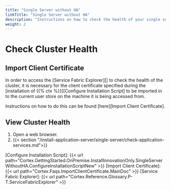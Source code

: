 ```yaml
---
title: "Single Server without HA"
linkTitle: "Single Server without HA"
description: "Instructions on how to check the health of your single server cluster."
weight: 2
---
```


# Check Cluster Health

## Import Client Certificate

In order to access the [Service Fabric Explorer][] to check the health of the cluster, it is necessary for the client certificate specified during the [installation of {{% ctx %}}][Configure Installation Script] to be imported in to the current user store on the machine it is being accessed from.

Instructions on how to do this can be found [here][Import Client Certificate].

## View Cluster Health

1. Open a web browser.
1. {{< section "/install-application-server/single-server/check-application-services.md">}}

[Configure Installation Script]:  {{< url path="Cortex.GettingStarted.OnPremise.InstallInnovationOnly.SingleServerWithoutHA.ConfigureInstallationScriptNew" >}}
[Import Client Certificate]: {{< url path="Cortex.Faqs.ImportClientCertificate.MainDoc" >}}
[Service Fabric Explorer]: {{< url path="Cortex.Reference.Glossary.P-T.ServiceFabricExplorer" >}}
